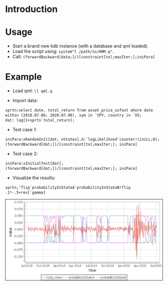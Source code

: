 # Introduction
# Usage
  * Start a brand new kdb instance (with a database and qml loaded).
  * Load the script using: `system"l /path/to/HMM.q"`.
  * Call: `(forwardBackward[data;]/)[constraint[tol;maxIter;];iniPara]`
# Example
 * Load qml:
  `\l qml.q`
  
 * Import data:
 ```
 sprtn:select date, total_return from asset_price_usfast where date within (2018.07.06; 2020.07.06), sym in `SPY, country in `US;
 dat: log[1+sprtn`total_return];
 ```
 
 * Test case 1:
```
iniPara:xRandomInit[dat; nStates],d:`logLikelihood`counter!(iniLL;0);
(forwardBackward[dat;])/[constraint[tol;maxIter;]; iniPara]
```
 
 * Test case 2:
```
iniPara:xInitialTest[dat];
(forwardBackward[dat;])/[constraint[tol;maxIter;]; iniPara]
```

* Visualize the results:
```
sprtn,'flip`probabilityInStateA`probabilityInStateB!flip .1*-.5+res[`gamma]
```

![alt text][logo]

[logo]: https://github.com/xzhang0514/portfolio-selection-models/blob/main/Hidden-Markov-Models/results-visualization "Logo Title Text 2"


